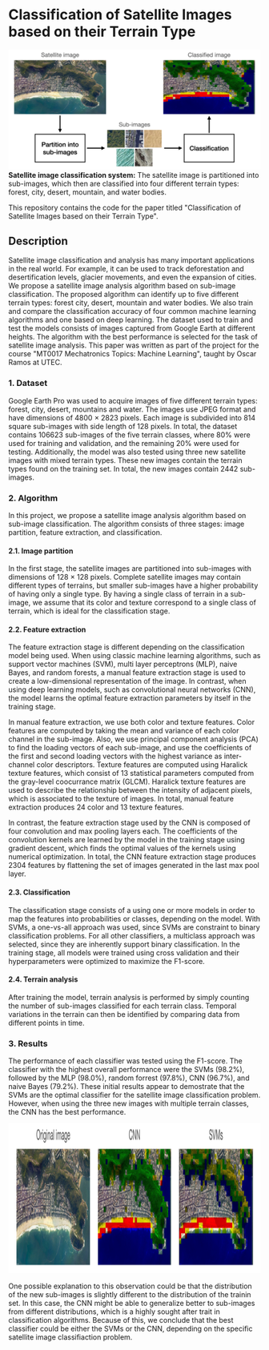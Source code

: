 # Classification of Satellite Images based on their Terrain Type

![teaser figure](images/teaser.png)
**Satellite image classification system:** The satellite image is partitioned into sub-images, which then are classified into four different terrain types: forest, city, desert, mountain, and water bodies.</p> 

This repository contains the code for the paper titled "Classification of Satellite Images based on their Terrain Type".

## Description

Satellite image classification and analysis has many important applications in the real world. For example, it can be used to track deforestation and desertification levels, glacier movements, and even the expansion of cities. We propose a satellite image analysis algorithm based on sub-image classification. The proposed algorithm can identify up to five different terrain types: forest city, desert, mountain and water bodies. We also train and compare the classification accuracy of four common machine learning algorithms and one based on deep learning. The dataset used to train and test the models consists of images captured from Google Earth at different heights. The algorithm with the best performance is selected for the task of satellite image analysis. This paper was written as part of the project for the course "MT0017 Mechatronics Topics: Machine Learning", taught by Oscar Ramos at UTEC.

### 1. Dataset

Google Earth Pro was used to acquire images of five different terrain types: forest, city, desert, mountains and water. The images use JPEG format and have dimensions of 4800 × 2823 pixels. Each image is subdivided into 814 square sub-images with side length of 128 pixels. In total, the dataset contains 106623 sub-images of the five terrain classes, where 80% were used for training and validation, and the remaining 20% were used for testing. Additionally, the model was also tested using three new satellite images with mixed terrain types. These new images contain the terrain types found on the training set. In total, the new images contain 2442 sub-images.

### 2. Algorithm

In this project, we propose a satellite image analysis algorithm based on sub-image classification. The algorithm consists of three stages: image partition, feature extraction, and classification.

#### 2.1. Image partition

In the first stage, the satellite images are partitioned into sub-images with dimensions of 128 × 128 pixels. Complete satellite images may contain different types of terrains, but smaller sub-images have a higher probability of having only a single type. By having a single class of terrain in a sub-image, we assume that its color and texture correspond to a single class of terrain, which is ideal for the classification stage.

#### 2.2. Feature extraction

The feature extraction stage is different depending on the classification model being used. When using classic machine learning algorithms, such as support vector machines (SVM), multi layer perceptrons (MLP), naive Bayes, and random forests, a manual feature extraction stage is used to create a low-dimensional representation of the image. In contrast, when using deep learning models, such as convolutional neural networks (CNN), the model learns the optimal feature extraction parameters by itself in the training stage.

In manual feature extraction, we use both color and texture features. Color features are computed by taking the mean and variance of each color channel in the sub-image. Also, we use principal component analysis (PCA) to find the loading vectors of each sub-image, and use the coefficients of the first and second loading vectors with the highest variance as inter-channel color descriptors. Texture features are computed using Haralick texture features, which consist of 13 statistical parameters computed from the gray-level coocurrance matrix (GLCM). Haralick texture features are used to describe the relationship between the intensity of adjacent pixels, which is associated to the texture of images. In total, manual feature extraction produces 24 color and 13 texture features.

In contrast, the feature extraction stage used by the CNN is composed of four convolution and max pooling layers each. The coefficients of the convolution kernels are learned by the model in the training stage using gradient descent, which finds the optimal values of the kernels using numerical optimization. In total, the CNN feature extraction stage produces 2304 features by flattening the set of images generated in the last max pool layer.

#### 2.3. Classification

The classification stage consists of a using one or more models in order to map the features into probabilities or classes, depending on the model. With SVMs, a one-vs-all approach was used, since SVMs are constraint to binary classification problems. For all other classifiers, a multiclass approach was selected, since they are inherently support binary classification. In the training stage, all models were trained using cross validation and their hyperparameters were optimized to maximize the F1-score.

#### 2.4. Terrain analysis

After training the model, terrain analysis is performed by simply counting the number of sub-images classified for each terrain class. Temporal variations in the terrain can then be identified by comparing data from different points in time.

### 3. Results

The performance of each classifier was tested using the F1-score. The classifier with the highest overall performance were the SVMs (98.2%), followed by the MLP (98.0%), random forrest (97.8%), CNN (96.7%), and naive Bayes (79.2%). These initial results appear to demostrate that the SVMs are the optimal classifier for the satellite image classification problem. However, when using the three new images with multiple terrain classes, the CNN has the best performance.

<img src="images/cnn_vs_svm.png" alt="cnn_vs_svm" height=300/>

One possible explanation to this observation could be that the distribution of the new sub-images is slightly different to the distribution of the trainin set. In this case, the CNN might be able to generalize better to sub-images from different distributions, which is a highly sought after trait in classification algorithms. Because of this, we conclude that the best classifier could be either the SVMs or the CNN, depending on the specific satellite image classifiaction problem.